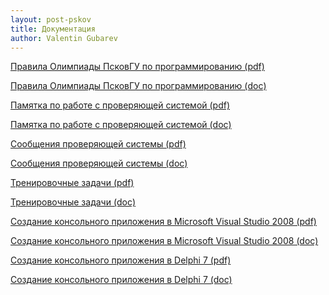 ```yaml
---
layout: post-pskov
title: Документация
author: Valentin Gubarev
---
```


[Правила Олимпиады ПсковГУ по программированию
(pdf)](/docs/pskov/Docs_1.pdf)

[Правила Олимпиады ПсковГУ по программированию
(doc)](/docs/pskov/Docs_1.doc)

[Памятка по работе с проверяющей системой
(pdf)](/docs/pskov/Docs_2.pdf)

[Памятка по работе с проверяющей системой (doc)](/docs/pskov/Docs_2.doc)

[Сообщения проверяющей системы
(pdf)](/docs/pskov/Docs_3.pdf)

[Сообщения проверяющей системы
(doc)](/docs/pskov/Docs_3.doc)

[Тренировочные задачи
(pdf)](/docs/pskov/Docs_4.pdf)

[Тренировочные задачи
(doc)](/docs/pskov/Docs_4.doc)

[Создание консольного приложения в Microsoft Visual Studio 2008
(pdf)](/docs/pskov/Docs_5.pdf)

[Создание консольного приложения в Microsoft Visual Studio 2008
(doc)](/docs/pskov/Docs_5.doc)

[Создание консольного приложения в Delphi 7
(pdf)](/docs/pskov/Docs_6.pdf)

[Создание консольного приложения в Delphi 7
(doc)](/docs/pskov/Docs_6.doc)


